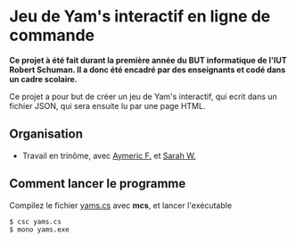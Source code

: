 # Jeu de Yam's interactif en ligne de commande

**Ce projet à été fait durant la première année du BUT informatique de l'IUT Robert Schuman. Il a donc été encadré par des enseignants et codé dans un cadre scolaire.**


Ce projet a pour but de créer un jeu de Yam's interactif, qui ecrit dans un fichier JSON, qui sera ensuite lu par une page HTML.

## Organisation
* Travail en trinôme, avec [Aymeric F.](https://github.com/cmoiaymeric) et [Sarah W.](https://github.com/Sarahw15)

## Comment lancer le programme

Compilez le fichier [yams.cs](./yams.cs) avec **mcs**, et lancer l'exécutable

```console
$ csc yams.cs
$ mono yams.exe
```     
